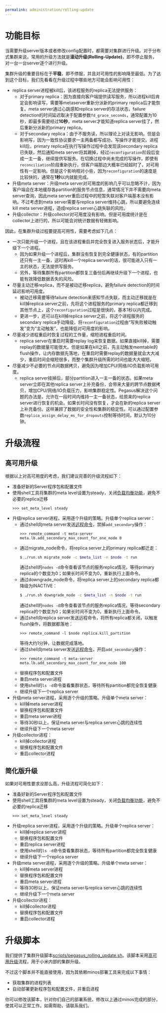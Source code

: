 ```yaml
---
permalink: administration/rolling-update
---
```


# 功能目标

当需要升级server版本或者修改config配置时，都需要对集群进行升级。对于分布式集群来说，常用的升级方法就是**滚动升级(Rolling-Update)**，即不停止服务，对一台一台server逐个进行升级。

集群升级的重要目标在于**平稳**，即不停服，并且对可用性的影响降至最低。为了达到这个目标，我们先看看在升级过程中哪些地方可能会影响可用性：
* replica server进程被kill后，该进程服务的replica无法提供服务：
  * 对于primary replica：因为直接向客户端提供读写服务，所以进程kill后肯定会影响读写，需要等metaserver重新分派新的primary replica后才能恢复。meta server通过心跳感知replica server的存活状态，failure detection的时间延迟取决于配置参数`fd_grace_seconds`，通常配置为10秒，即最多需要经过**10秒**，meta server才能知道replica server挂了，然后重新分派新的primary replica。
  * 对于secondary replica：由于不服务读，所以理论上对读无影响。但是会影响写，因为一致性协议要求一主两备都写成功，写操作才能提交。进程kill后，primary replica在执行写操作过程中会发现该secondary replica已失联，然后通知meta server将其踢掉，经过`reconfiguration`阶段后变成一主一备，继续提供写服务。在切换过程中尚未完成的写操作，即使有`reconciliation`阶段重新执行，但客户端那边大概率已经超时了，对可用性有一定影响。但是这个影响相对小些，因为`reconfiguration`的速度是比较快的，通常在**1秒**以内就能完成。
* 升级meta server：升级meta server对可用度的影响几乎可以忽略不计，因为客户端会在本地缓存各partition的服务节点信息，通常情况下并不需要向meta server查询，因此meta server重启过程中的短暂失联对客户端基本没有影响。不过考虑到meta server需要与replica server维持心跳，所以要避免连续kill meta server进程，造成replica server心跳失联的风险。
* 升级collector：升级collector对可用度没有影响。但是可用度统计是在collector上进行的，所以可能会对统计数据有轻微影响。

因此，在集群升级过程要提高可用性，需要考虑如下几点：
* 一次只能升级一个进程，且在该进程重启并完全恢复进入服务状态后，才能升级下一个进程。
  * 因为如果升级一个进程后，集群没有恢复到完全健康状态，有的partition还只有一主一备，这时再kill一个replica server的话，很可能进入只有一主的状态，无法提供写服务。
  * 另外，等待集群所有partition都恢复三备份后再继续升级下一个进程，也能有效降低数据丢失的风险。
* 尽量主动迁移replica，而不是被动迁移replica，避免failure detection的时间延迟影响可用度。
  * 被动迁移需要等待failure detection来感知节点失联，而主动迁移就是在kill掉replica server之前，先将这个进程服务的primary replica都迁移到其他节点上，这个`reconfiguration`过程是很快的，基本1秒以内完成。
  * 更进一步，还可以在kill掉replica server之前，将这个进程服务的secondary replica手动降级，将`reconfiguration`过程由“写失败被动触发”变为“主动触发”，也能降低对可用度的影响。
* 尽量减少进程重启时恢复过程的工作量，缩短进程重启时间。
  * replica server在重启时需要replay log来恢复数据。如果直接kill掉，需要replay的数据量可能很大。但是如果在kill之前，先主动触发memtable的flush操作，让内存数据先落地，在重启时需要replay的数据量就会大大减少，重启时间会缩短很多，而整个集群升级所需的时间也能大大缩短。
* 尽量减少不必要的节点间数据拷贝，避免因为增加CPU/网络/IO负载影响可用度。
  * replica server挂掉后，部分partition进入一主一备的状态。如果meta server立即在其他replica server上补充备份，会带来大量的跨节点数据拷贝，增加CPU/网络/IO负载压力，影响集群稳定性。Pegasus解决这个问题的办法是，允许在一段时间内维持一主一备状态，给原来的replica server进行恢复的机会。如果长时间没有恢复，才会在新的replica server上补充备份。这样兼顾了数据的安全性和集群的稳定性。可以通过配置参数`replica_assign_delay_ms_for_dropouts`控制等待时间，默认为10分钟。

# 升级流程

## 高可用升级
根据以上对高可用度的考虑，我们建议完善的升级流程如下：
* 准备好新的Server程序包和配置文件
* 使用shell工具将集群的meta level设置为steady，关闭[负载均衡功能](rebalance)，避免不必要的replica迁移
  ```
  >>> set_meta_level steady
  ```
* 升级replica server进程，采用逐个升级的策略。升级单个replica server：
  * 通过shell向meta server发送[远程命令](remote-commands#meta-server)，禁掉`add_secondary`操作：
    ```
    >>> remote_command -t meta-server meta.lb.add_secondary_max_count_for_one_node 0
    ```
  * 通过migrate_node命令，将replica server上的primary replica都迁走：
    ```bash
    $ ./run.sh migrate_node -c $meta_list -n $node -t run
    ```
    通过shell的`nodes -d`命令查看该节点的服务replica情况，等待primary replica的个数变为0；如果长时间不变为0，重新执行上面命令。
  * 通过downgrade_node命令，将replica server上的secondary replica都降级为INACTIVE：
    ```bash
    $ ./run.sh downgrade_node -c $meta_list -n $node -t run
    ```
    通过shell的`nodes -d`命令查看该节点的服务replica情况，等待secondary replica的个数变为0；如果长时间不变为0，重新执行上面命令。
  * 通过shell向replica server发送远程命令，将所有replica都关闭，以触发flush操作，将数据都落地：
    ```
    >>> remote_command -l $node replica.kill_partition
    ```
    等待大约1分钟，让数据完成落地。
  * 通过shell向meta server发送[远程命令](remote-commands#meta-server)，开启`add_secondary`操作：
    ```
    >>> remote_command -t meta-server meta.lb.add_secondary_max_count_for_one_node 100
    ```
  * 替换程序包和配置文件
  * 重启meta server进程
  * 使用shell的`ls -d`命令查看集群状态，等待所有partition都完全恢复健康
  * 继续升级下一个replica server
* 升级meta server进程，采用逐个升级的策略。升级单个meta server：
  * kill掉meta server进程
  * 替换程序包和配置文件
  * 重启meta server进程
  * 等待30秒以上，保证meta server与replica server心跳的连续性
  * 继续升级下一个meta server
* 升级collector进程：
  * kill掉collector进程
  * 替换程序包和配置文件
  * 重启collector进程

## 简化版升级
如果对可用性要求没那么高，升级流程可简化如下：
* 准备好新的Server程序包和配置文件
* 使用shell工具将集群的meta level设置为steady，关闭[负载均衡功能](rebalance)，避免不必要的replica迁移
  ```
  >>> set_meta_level steady
  ```
* 升级replica server进程，采用逐个升级的策略。升级单个replica server：
  * kill掉replica server进程
  * 替换程序包和配置文件
  * 重启replica server进程
  * 使用shell的`ls -d`命令查看集群状态，等待所有partition都完全恢复健康
  * 继续升级下一个replica server
* 升级meta server进程，采用逐个升级的策略。升级单个meta server：
  * kill掉meta server进程
  * 替换程序包和配置文件
  * 重启meta server进程
  * 等待30秒以上，保证meta server与replica server心跳的连续性
  * 继续升级下一个meta server
* 升级collector进程：
  * kill掉collector进程
  * 替换程序包和配置文件
  * 重启collector进程

# 升级脚本

我们提供了集群升级脚本[scripts/pegasus_rolling_update.sh](https://github.com/apache/incubator-pegasus/blob/master/scripts/pegasus_rolling_update.sh)。该脚本采用[高可用升级](#高可用升级)流程，用于小米内部的集群升级。

不过这个脚本并不能直接使用，因为其依赖minos部署工具来完成以下事情：
* 获取集群的进程列表
* 自动部署更新程序包和配置文件，并重启进程

你可以修改该脚本，针对你们自己的部署系统，修改以上通过minos完成的部分，使其可以正常工作。如需帮助，请联系我们。
